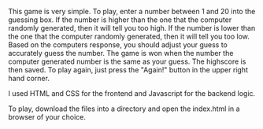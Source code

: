 This game is very simple. To play, enter a number between 1 and 20 into the guessing box. If the number is higher than the one that the computer randomly 
generated, then it will tell you too high. If the number is lower than the one that the computer randomly generated, then it will tell you too low. Based 
on the computers response, you should adjust your guess to accurately guess the number. The game is won when the number the computer generated number is 
the same as your guess. The highscore is then saved. To play again, just press the "Again!" button in the upper right hand corner. 

I used HTML and CSS for the frontend and Javascript for the backend logic.

To play, download the files into a directory and open the index.html in a browser of your choice. 
